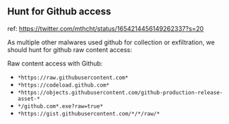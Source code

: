 ## Hunt for Github access
ref: https://twitter.com/mthcht/status/1654214456149262337?s=20

As multiple other malwares used github for collection or exfiltration, we should hunt for github raw content access:

Raw content access with Github:
- `*https://raw.githubusercontent.com*`
- `*https://codeload.github.com*`
- `*https://objects.githubusercontent.com/github-production-release-asset-*`
- `*/github.com*.exe?raw=true*`
- `*https://gist.githubusercontent.com/*/*/raw/*`
